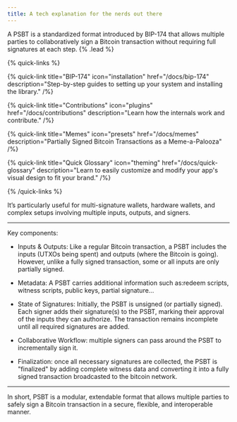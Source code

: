 ```yaml
---
title: A tech explanation for the nerds out there
---
```


A PSBT is a standardized format introduced by BIP-174 that allows multiple parties to collaboratively sign a Bitcoin transaction without requiring full signatures at each step. {% .lead %}

{% quick-links %}

{% quick-link title="BIP-174" icon="installation" href="/docs/bip-174" description="Step-by-step guides to setting up your system and installing the library." /%}

{% quick-link title="Contributions" icon="plugins" href="/docs/contributions" description="Learn how the internals work and contribute." /%}

{% quick-link title="Memes" icon="presets" href="/docs/memes" description="Partially Signed Bitcoin Transactions as a Meme-a-Palooza" /%}

{% quick-link title="Quick Glossary" icon="theming" href="/docs/quick-glossary" description="Learn to easily customize and modify your app's visual design to fit your brand." /%}

{% /quick-links %}

It’s particularly useful for multi-signature wallets, hardware wallets, and complex setups involving multiple inputs, outputs, and signers.

---

Key components:

- Inputs & Outputs: Like a regular Bitcoin transaction, a PSBT includes the inputs (UTXOs being spent) and outputs (where the Bitcoin is going). However, unlike a fully signed transaction, some or all inputs are only partially signed.

- Metadata: A PSBT carries additional information such as:redeem scripts, witness scripts, public keys, partial signature...

- State of Signatures: Initially, the PSBT is unsigned (or partially signed). Each signer adds their signature(s) to the PSBT, marking their approval of the inputs they can authorize.
  The transaction remains incomplete until all required signatures are added.

- Collaborative Workflow: multiple signers can pass around the PSBT to incrementally sign it.

- Finalization: once all necessary signatures are collected, the PSBT is "finalized" by adding complete witness data and converting it into a fully signed transaction broadcasted to the bitcoin network.

---

In short, PSBT is a modular, extendable format that allows multiple parties to safely sign a Bitcoin transaction in a secure, flexible, and interoperable manner.
